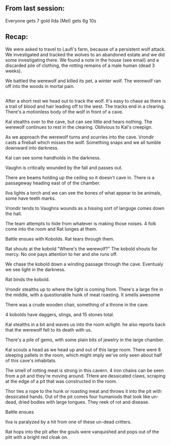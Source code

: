 
## From last session:

Everyone gets 7 gold
Ilda (Mel) gets 6g 10s

## Recap:

We were asked to travel to Laufi's farm, because of a persistent wolf attack.
We investigated and tracked the wolves to an abandoned estate and we did some
investigating there. We found a note in the house (see email) and a discarded
pile of clothing, the rotting remains of a male human (dead 3 weeks).

We battled the werewolf and killed its pet, a winter wolf. The werewolf
ran off into the woods in mortal pain.


##

After a short rest we head out to track the wolf. It's easy to chase as
there is a trail of blood and hair leading off to the west. The tracks
end in a clearing. There's a motionless body of the wolf in front of
a cave.

Kal stealths over to the cave, but can see little and hears nothing.
The werewolf continues to rest in the clearing. Oblivious to Kal's
creepign.

As we approach the werewolf turns and scurries into the cave.
Vrondir casts a fireball which misses the wolf. Something snaps
and we all tumble downward into darkness.

Kal can see some handholds in the darkness.

Vaughn is critically wounded by the fall and passes out.

There are beams holding up the ceiling so it doesn't cave in.
There is a passageway heading east of of the chamber.

Ilva lights a torch and we can see the bones of what appear to be animals,
some have teeth marks.

Vrondir tends to Vaughns wounds as a hissing sort of languge comes down the hall.

The team attempts to hide from whatever is making those noises. 4 folk come into
the room and Rat lunges at them.

Battle ensues with Kobolds. Rat tears through them.

Rat shouts at the kobold "Where's the werewolf?"
The kobold shouts for mercy. No one pays attention to her and she runs off.

We chase the kobold down a winding passage through the cave. Eventualy we see
light in the darkness.

Rat binds the kobold.

Vrondir stealths up to where the light is coming from. There's a large fire
in the middle, with a questionable hunk of meat roasting. It smells awesome

There was a crude wooden chair, something of a throne in the cave.

4 kobolds have daggers, slings, and 15 stones total.

Kal stealths in a bit and waves us into the room w/light. he also reports back
that the werewolf fell to its death with us.

There's a pile of gems, with some plain bits of jewelry in the large chamber.

Kal scouts a head as we head up and out of this large room. There were 8
sleeping pallets in the room, which might imply we've only seen about
half of this cave's inhabitats.

The smell of rotting meat is strong in this cavern. 4 iron chains can
be seen from a pit and they're moving around. THere are dessicated
claws, scraping at the edge of a pit that was constructed in the room.

Thor ties a rope to the hunk or roasting meat and throws it into the
pit with dessicated hands. Out of the pit comes four humaniods that look
like un-dead, dried bodies with large tongues. They reek of rot and disease.

Battle ensues

Ilva is paralyzed by a hit from one of these un-dead critters.

Rat hops into the pit after the gouls were vanquished and pops
out of the pitt with a bright red cloak on.









